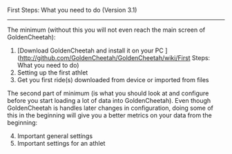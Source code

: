 First Steps: What you need to do (Version 3.1)
***
The minimum (without this you will not even reach the main screen of GoldenCheetah):

1. [Download GoldenCheetah and install it on your PC ](http://github.com/GoldenCheetah/GoldenCheetah/wiki/First Steps: What you need to do)
2. Setting up the first athlet 
3. Get you first ride(s) downloaded from device or imported from files

The second part of minimum (is what you should look at and configure before you start loading a lot of data into GoldenCheetah). Even though GoldenCheetah is handles later changes in configuration, doing some of this in the beginning will give you a better metrics on your data from the beginning:

4. Important general settings
5. Important settings for an athlet




